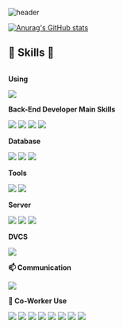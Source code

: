 <!-- 헤더 -->
![header](https://capsule-render.vercel.app/api?type=rounded&color=timeGradient&text=Chaebin's%20%20Git%20👋&animation=twinkling&fontSize=40&fontAlignY=50&fontAlign=50&height=180)
<!-- 깃 상태 -->
[![Anurag's GitHub stats](https://github-readme-stats.vercel.app/api?username=java-bin&show_icons=true&theme=radical)](https://github.com/anuraghazra/github-readme-stats)
<!-- 스킬 -->
## 🔨 Skills 🔨
<div style="display:flex; flex-direction:column; align-items:flex-start;">
    <p><strong>Using </strong></p> 
    <div>
    <img src="https://img.shields.io/badge/IntelliJ IDEA-000000?style=for-the-badge&logo=intellij-idea&logoColor=white"> <!-- IntelliJ -->
    </div>
    <p><strong>Back-End Developer Main Skills</strong></p>
    <div>
        <img src="https://img.shields.io/badge/Java-007396?style=for-the-badge&logo=Java&logoColor=white" /> <!-- java -->
        <img src="https://img.shields.io/badge/Spring Boot-6DB33F?style=for-the-badge&logo=spring-boot&logoColor=white" /> <!-- spring boot -->
        <img src="https://img.shields.io/badge/openstack-#ED1944?style=for-the-badge&logo=openstack&logoColor=white" /> <!-- openstack -->
        <img src="https://img.shields.io/badge/Docker-2496ED?style=for-the-badge&logo=Docker&logoColor=white" /> <!-- docekr -->
    </div>
    <p><strong>Database</strong></p>
    <div>
        <img src="https://img.shields.io/badge/MariaDB-003545?style=for-the-badge&logo=mariaDB&logoColor=white"/> <!-- mariadb -->
        <img src="https://img.shields.io/badge/mysql-4479A1?style=for-the-badge&logo=mysql&logoColor=white" />  <!-- mysql -->
        <img src="https://img.shields.io/badge/oracle-F80000?style=for-the-badge&logo=oracle&logoColor=white" /> <!-- oracle -->
    </div>
    <p><strong>Tools</strong></p>
    <div>
        <img src="https://img.shields.io/badge/Kubernetes-326CE5?style=for-the-badge&logo=Kubernetes&logoColor=white"> <!-- kubernetes -->
        <img src="https://img.shields.io/badge/Terraform-7B42BC?style=for-the-badge&logo=Terraform&logoColor=white" /> <!-- terraform -->
    </div>
    <p><strong>Server</strong></p>
    <div>
        <img src="https://img.shields.io/badge/linux-FCC624?style=for-the-badge&logo=linux&logoColor=black" /> <!-- linux --> 
        <img src="https://img.shields.io/badge/Ubuntu-E95420?style=for-the-badge&logo=Ubuntu&logoColor=white"/> <!-- ubuntu --> 
        <img src="https://img.shields.io/badge/apache tomcat-F8DC75?style=for-the-badge&logo=apachetomcat&logoColor=black" /> <!-- apache tomcat -->
    </div>
    <p><strong>DVCS</strong></p>
    <div>    
        <img src="https://img.shields.io/badge/Git-F05032?style=for-the-badge&logo=git&logoColor=white" /> <!-- git -->
    </div>
    <p><strong>📫 Communication</strong></p>
    <div>    
        <img src="https://img.shields.io/badge/Figma-F24E1E?style=for-the-badge&logo=figma&logoColor=white" /> <!-- figma -->
    </div>
    <p><strong>👯 Co-Worker Use</strong></p>
    <div>
        <img src="https://img.shields.io/badge/Amazon AWS-232F3E?style=for-the-badge&logo=amazon aws&logoColor=white" /> <!-- aws -->
        <img src="https://img.shields.io/badge/Google Cloud-4285F4?style=for-the-badge&logo=Google Cloud&logoColor=white"/> <!-- gcp -->
        <img src="https://img.shields.io/badge/Go-00ADD8?style=for-the-badge&logo=Go&logoColor=white"/> <!-- go -->
        <img src="https://img.shields.io/badge/html5-E34F26?style=for-the-badge&logo=html5&logoColor=white" /> <!-- html5 -->
        <img src="https://img.shields.io/badge/CSS3-1572B6?style=for-the-badge&logo=css3&logoColor=white"/>  <!-- css -->
        <img src="https://img.shields.io/badge/javascript-F7DF1E?style=for-the-badge&logo=javascript&logoColor=black" /> <!-- js -->
        <img src="https://img.shields.io/badge/TypeScript-3178C6?style=for-the-badge&logo=typescript&logoColor=white" /> <!-- ts -->
        <img src="https://img.shields.io/badge/Vue.js-4FC08D?style=for-the-badge&logo=Vue.js&logoColor=white"/> <!-- vue -->
    </div>   
</div>



